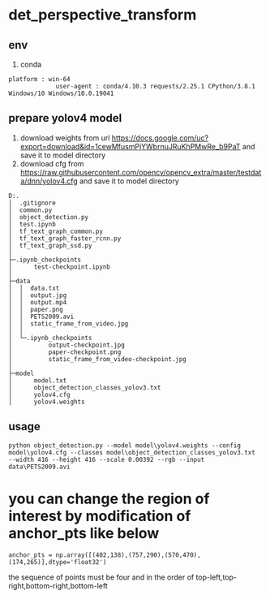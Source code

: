 # det_perspective_transform

## env
1. conda
```
platform : win-64
             user-agent : conda/4.10.3 requests/2.25.1 CPython/3.8.1 Windows/10 Windows/10.0.19041
```             
## prepare yolov4 model
1. download weights from url https://docs.google.com/uc?export=download&id=1cewMfusmPjYWbrnuJRuKhPMwRe_b9PaT and save it to model directory
2. download cfg from https://raw.githubusercontent.com/opencv/opencv_extra/master/testdata/dnn/yolov4.cfg and save it to model directory

```
D:.
│  .gitignore
│  common.py
│  object_detection.py
│  test.ipynb
│  tf_text_graph_common.py
│  tf_text_graph_faster_rcnn.py
│  tf_text_graph_ssd.py
│
├─.ipynb_checkpoints
│      test-checkpoint.ipynb
│
├─data
│  │  data.txt
│  │  output.jpg
│  │  output.mp4
│  │  paper.png
│  │  PETS2009.avi
│  │  static_frame_from_video.jpg
│  │
│  └─.ipynb_checkpoints
│          output-checkpoint.jpg
│          paper-checkpoint.png
│          static_frame_from_video-checkpoint.jpg
│
├─model
│      model.txt
│      object_detection_classes_yolov3.txt
│      yolov4.cfg
│      yolov4.weights
```

## usage 
```
python object_detection.py --model model\yolov4.weights --config model\yolov4.cfg --classes model\object_detection_classes_yolov3.txt  --width 416 --height 416 --scale 0.00392 --rgb --input data\PETS2009.avi
```

# you can change the region of interest by modification of anchor_pts like below
```
anchor_pts = np.array([(402,138),(757,290),(570,470),(174,265)],dtype='float32')
```
the sequence of points must be four and in the order of top-left,top-right,bottom-right,bottom-left
